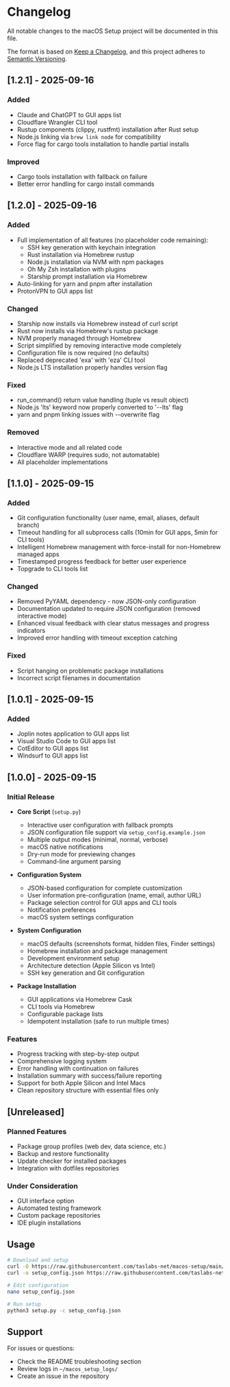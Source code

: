 # Changelog

All notable changes to the macOS Setup project will be documented in this file.

The format is based on [Keep a Changelog](https://keepachangelog.com/en/1.0.0/),
and this project adheres to [Semantic Versioning](https://semver.org/spec/v2.0.0.html).

## [1.2.1] - 2025-09-16

### Added
- Claude and ChatGPT to GUI apps list
- Cloudflare Wrangler CLI tool
- Rustup components (clippy, rustfmt) installation after Rust setup
- Node.js linking via `brew link node` for compatibility
- Force flag for cargo tools installation to handle partial installs

### Improved
- Cargo tools installation with fallback on failure
- Better error handling for cargo install commands

## [1.2.0] - 2025-09-16

### Added
- Full implementation of all features (no placeholder code remaining):
  - SSH key generation with keychain integration
  - Rust installation via Homebrew rustup
  - Node.js installation via NVM with npm packages
  - Oh My Zsh installation with plugins
  - Starship prompt installation via Homebrew
- Auto-linking for yarn and pnpm after installation
- ProtonVPN to GUI apps list

### Changed
- Starship now installs via Homebrew instead of curl script
- Rust now installs via Homebrew's rustup package
- NVM properly managed through Homebrew
- Script simplified by removing interactive mode completely
- Configuration file is now required (no defaults)
- Replaced deprecated 'exa' with 'eza' CLI tool
- Node.js LTS installation properly handles version flag

### Fixed
- run_command() return value handling (tuple vs result object)
- Node.js 'lts' keyword now properly converted to '--lts' flag
- yarn and pnpm linking issues with --overwrite flag

### Removed
- Interactive mode and all related code
- Cloudflare WARP (requires sudo, not automatable)
- All placeholder implementations

## [1.1.0] - 2025-09-15

### Added
- Git configuration functionality (user name, email, aliases, default branch)
- Timeout handling for all subprocess calls (10min for GUI apps, 5min for CLI tools)
- Intelligent Homebrew management with force-install for non-Homebrew managed apps
- Timestamped progress feedback for better user experience
- Topgrade to CLI tools list

### Changed
- Removed PyYAML dependency - now JSON-only configuration
- Documentation updated to require JSON configuration (removed interactive mode)
- Enhanced visual feedback with clear status messages and progress indicators
- Improved error handling with timeout exception catching

### Fixed
- Script hanging on problematic package installations
- Incorrect script filenames in documentation

## [1.0.1] - 2025-09-15

### Added
- Joplin notes application to GUI apps list
- Visual Studio Code to GUI apps list
- CotEditor to GUI apps list
- Windsurf to GUI apps list

## [1.0.0] - 2025-09-15

### Initial Release
- **Core Script** (`setup.py`)
  - Interactive user configuration with fallback prompts
  - JSON configuration file support via `setup_config.example.json`
  - Multiple output modes (minimal, normal, verbose)
  - macOS native notifications
  - Dry-run mode for previewing changes
  - Command-line argument parsing

- **Configuration System**
  - JSON-based configuration for complete customization
  - User information pre-configuration (name, email, author URL)
  - Package selection control for GUI apps and CLI tools
  - Notification preferences
  - macOS system settings configuration

- **System Configuration**
  - macOS defaults (screenshots format, hidden files, Finder settings)
  - Homebrew installation and package management
  - Development environment setup
  - Architecture detection (Apple Silicon vs Intel)
  - SSH key generation and Git configuration

- **Package Installation**
  - GUI applications via Homebrew Cask
  - CLI tools via Homebrew
  - Configurable package lists
  - Idempotent installation (safe to run multiple times)

### Features
- Progress tracking with step-by-step output
- Comprehensive logging system
- Error handling with continuation on failures
- Installation summary with success/failure reporting
- Support for both Apple Silicon and Intel Macs
- Clean repository structure with essential files only

## [Unreleased]

### Planned Features
- Package group profiles (web dev, data science, etc.)
- Backup and restore functionality
- Update checker for installed packages
- Integration with dotfiles repositories

### Under Consideration
- GUI interface option
- Automated testing framework
- Custom package repositories
- IDE plugin installations

## Usage

```bash
# Download and setup
curl -O https://raw.githubusercontent.com/taslabs-net/macos-setup/main/setup.py
curl -o setup_config.json https://raw.githubusercontent.com/taslabs-net/macos-setup/main/setup_config.example.json

# Edit configuration
nano setup_config.json

# Run setup
python3 setup.py -c setup_config.json
```

## Support

For issues or questions:
- Check the README troubleshooting section
- Review logs in `~/macos_setup_logs/`
- Create an issue in the repository
